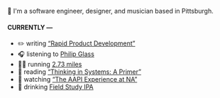 👋 I'm a software engineer, designer, and musician based in Pittsburgh.

#### CURRENTLY —

* ✏️ writing [“Rapid Product Development”](https://amoscato.com/journal/rapid-product-development/)
* 🎧 listening to [Philip Glass](https://www.last.fm/music/Philip+Glass/_/Glassworks:+III.+Islands)
* 🏃‍♂️ running [2.73 miles](https://www.strava.com/activities/5505182539)
* 📘 reading [“Thinking in Systems: A Primer”](https://www.goodreads.com/book/show/18891716-thinking-in-systems)
* 🍿 watching [“The AAPI Experience at NA”](https://youtu.be/uiccwNSOGjU)
* 🍺 drinking [Field Study IPA](https://untappd.com/user/namoscato/checkin/1041552177)

